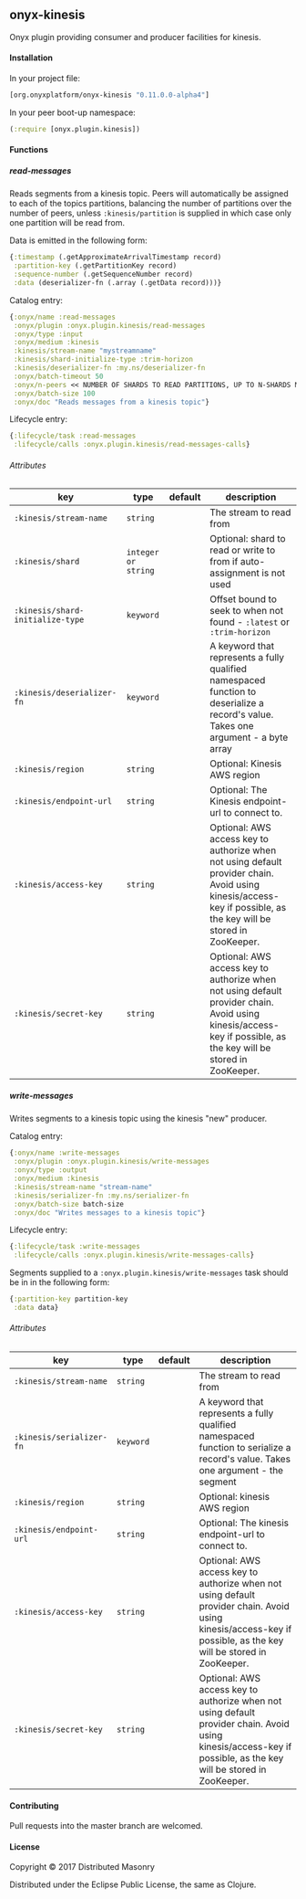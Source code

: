 ## onyx-kinesis

Onyx plugin providing consumer and producer facilities for kinesis.

#### Installation

In your project file:

```clojure
[org.onyxplatform/onyx-kinesis "0.11.0.0-alpha4"]
```

In your peer boot-up namespace:

```clojure
(:require [onyx.plugin.kinesis])
```

#### Functions

##### read-messages

Reads segments from a kinesis topic. Peers will automatically be assigned to each
of the topics partitions, balancing the number of partitions over the number of
peers, unless `:kinesis/partition` is supplied in which case only one partition
will be read from.

Data is emitted in the following form:

``` clj
{:timestamp (.getApproximateArrivalTimestamp record)
 :partition-key (.getPartitionKey record)
 :sequence-number (.getSequenceNumber record)
 :data (deserializer-fn (.array (.getData record)))}
```

Catalog entry:

```clojure
{:onyx/name :read-messages
 :onyx/plugin :onyx.plugin.kinesis/read-messages
 :onyx/type :input
 :onyx/medium :kinesis
 :kinesis/stream-name "mystreamname"
 :kinesis/shard-initialize-type :trim-horizon
 :kinesis/deserializer-fn :my.ns/deserializer-fn
 :onyx/batch-timeout 50
 :onyx/n-peers << NUMBER OF SHARDS TO READ PARTITIONS, UP TO N-SHARDS MAX >>
 :onyx/batch-size 100
 :onyx/doc "Reads messages from a kinesis topic"}
```

Lifecycle entry:

```clojure
{:lifecycle/task :read-messages
 :lifecycle/calls :onyx.plugin.kinesis/read-messages-calls}
```

###### Attributes

|key                                  | type      | default | description
|-------------------------------------|-----------|---------|------------
|`:kinesis/stream-name`               | `string`  |         | The stream to read from
|`:kinesis/shard`                     | `integer or string` |         | Optional: shard to read or write to from if auto-assignment is not used
|`:kinesis/shard-initialize-type`     | `keyword` |         | Offset bound to seek to when not found - `:latest` or `:trim-horizon`
|`:kinesis/deserializer-fn`           | `keyword` |         | A keyword that represents a fully qualified namespaced function to deserialize a record's value. Takes one argument - a byte array
|`:kinesis/region`                    | `string`  |         | Optional: Kinesis AWS region
|`:kinesis/endpoint-url`              | `string`  |         | Optional: The Kinesis endpoint-url to connect to.
|`:kinesis/access-key`                | `string`  |         | Optional: AWS access key to authorize when not using default provider chain. Avoid using kinesis/access-key if possible, as the key will be stored in ZooKeeper.
|`:kinesis/secret-key`                | `string`  |         | Optional: AWS access key to authorize when not using default provider chain. Avoid using kinesis/access-key if possible, as the key will be stored in ZooKeeper.

##### write-messages

Writes segments to a kinesis topic using the kinesis "new" producer.

Catalog entry:

```clojure
{:onyx/name :write-messages
 :onyx/plugin :onyx.plugin.kinesis/write-messages
 :onyx/type :output
 :onyx/medium :kinesis
 :kinesis/stream-name "stream-name"
 :kinesis/serializer-fn :my.ns/serializer-fn
 :onyx/batch-size batch-size
 :onyx/doc "Writes messages to a kinesis topic"}
```

Lifecycle entry:

```clojure
{:lifecycle/task :write-messages
 :lifecycle/calls :onyx.plugin.kinesis/write-messages-calls}
```

Segments supplied to a `:onyx.plugin.kinesis/write-messages` task should be in in
the following form:

``` clj
{:partition-key partition-key
 :data data}
```

###### Attributes

|key                                  | type      | default | description
|-------------------------------------|-----------|---------|------------
|`:kinesis/stream-name`               | `string`  |         | The stream to read from
|`:kinesis/serializer-fn`      | `keyword` |         | A keyword that represents a fully qualified namespaced function to serialize a record's value. Takes one argument - the segment
|`:kinesis/region`                    | `string`  |         | Optional: kinesis AWS region
|`:kinesis/endpoint-url`              | `string`  |         | Optional: The kinesis endpoint-url to connect to.
|`:kinesis/access-key`                | `string`  |         | Optional: AWS access key to authorize when not using default provider chain. Avoid using kinesis/access-key if possible, as the key will be stored in ZooKeeper.
|`:kinesis/secret-key`                | `string`  |         | Optional: AWS access key to authorize when not using default provider chain. Avoid using kinesis/access-key if possible, as the key will be stored in ZooKeeper.

#### Contributing

Pull requests into the master branch are welcomed.

#### License

Copyright © 2017 Distributed Masonry

Distributed under the Eclipse Public License, the same as Clojure.
